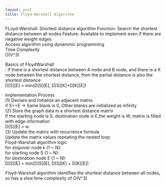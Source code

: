 ```yaml
---
layout: post
title: Floyd-Warshall Algorithm
---
```


FLoyd-Warshall: Shortest distance algorithm 
Function: Search the shortest distance between all nodes
Feature: 
Available to implement even if there are negative weight edges <br/>
Access algorithm using dynammic programming <br/>
Time Complexity <br/>
O(V^3)<br/>

Basics of FloydWarshall <br/>
: If there is a shortest distance between A node and B node, and there is a K node between the shortest distance, then the partial distance is also
the shortest distance <br/>
D[S][E] = min(D[S][E], D[S][K]+D[K][E]) <br/>

Implementation Process <br/>
(1) Declare and Initialize an adjacent matrix <br/>
if S==E -> Same blank is 0, Other blanks are initialized as infinity <br/>
(2) Store the graph data in a shortest distance matrix <br/>
If the starting node is S, destination node is E,the weight is W, matrix is filled with edge information <br/>
D[S][E] = w <br/>
(3) Update the matrix with recurrence formula <br/>
Update the matrix values repeating the nested loop <br/>
Floyd-Warshall algorithm logic <br/>
for stopover node k (1 ~ N): <br/>
for starting node S (1 ~ N): <br/>
for destination node E (1 ~ N): <br/>
D[S][E] = min(D[S][E], D[S][K] + D[K][E])
      
Floyd-Warshall algorithm identifies the shortest distance between all nodes, so has a slow time complexity of O(V^3) 
